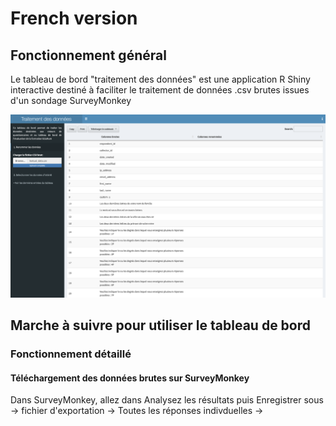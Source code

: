 # French version

## Fonctionnement général

Le tableau de bord "traitement des données" est une application R Shiny interactive destiné à faciliter le traitement de données .csv brutes issues d'un sondage SurveyMonkey

![alt text](screenshot_traitement_donnees.png)

## Marche à suivre pour utiliser le tableau de bord

### Fonctionnement détaillé

#### Téléchargement des données brutes sur SurveyMonkey

Dans SurveyMonkey, allez dans Analysez les résultats puis Enregistrer sous -> fichier d'exportation -> Toutes les réponses indivduelles -> 

<center><img src="https://i.imgur.com/mmIrvC5.png" alt="" width="500"/></center>

